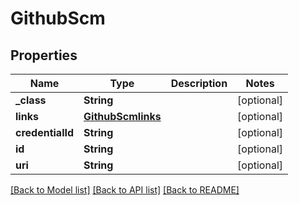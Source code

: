 # GithubScm

## Properties
Name | Type | Description | Notes
------------ | ------------- | ------------- | -------------
**_class** | **String** |  | [optional] 
**links** | [**GithubScmlinks**](GithubScmlinks.md) |  | [optional] 
**credentialId** | **String** |  | [optional] 
**id** | **String** |  | [optional] 
**uri** | **String** |  | [optional] 

[[Back to Model list]](../README.md#documentation-for-models) [[Back to API list]](../README.md#documentation-for-api-endpoints) [[Back to README]](../README.md)


